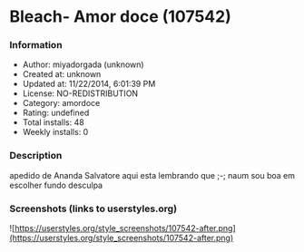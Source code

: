 # Bleach- Amor doce (107542)

### Information
- Author: miyadorgada (unknown)
- Created at: unknown
- Updated at: 11/22/2014, 6:01:39 PM
- License: NO-REDISTRIBUTION
- Category: amordoce
- Rating: undefined
- Total installs: 48
- Weekly installs: 0


### Description
apedido de Ananda Salvatore
aqui esta 
lembrando que ;-; naum sou boa em escolher fundo desculpa


### Screenshots (links to userstyles.org)
![https://userstyles.org/style_screenshots/107542-after.png](https://userstyles.org/style_screenshots/107542-after.png)


